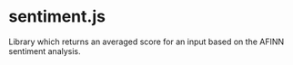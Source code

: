 # sentiment.js
Library which returns an averaged score for an input based on the AFINN sentiment analysis.
